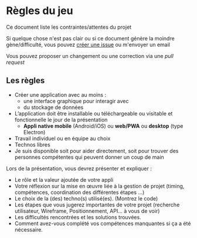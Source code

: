# Règles du jeu

Ce document liste les contraintes/attentes du projet

Si quelque chose n'est pas clair ou si ce document génère la moindre gène/difficulté, vous pouvez [créer une issue](https://github.com/ecvdbdx/projet-M2-20-21/issues/new) ou m'envoyer un email

Vous pouvez proposer un changement ou une correction via une *pull request*



## Les règles

- Créer une application avec au moins :
  - une interface graphique pour interagir avec
  - du stockage de données
- L’application doit être installable ou téléchargeable ou visitable et fonctionnelle le jour de la présentation
  - **Appli native mobile** (Android/iOS) ou **web/PWA** ou **desktop** (type Electron)
- Travail individuel ou en équipe au choix
- Technos libres
- Je suis disponible soit pour aider directement, soit pour trouver des personnes compétentes qui peuvent donner un coup de main


Lors de la présentation, vous devrez présenter et expliquer :
- Le rôle et la valeur ajoutée de votre appli
- Votre réflexion sur la mise en œuvre liée à la gestion de projet (timing, compétences, coordination des différentes étapes ...)
- Le choix de la (des) techno(s) utilisé(es). (Montrez le code)
- Les étapes que vous jugerez importantes de votre projet (recherche utilisateur, Wireframe, Positionnement, API... à vous de voir)
- Les difficultés rencontrées et les solutions trouvées.
- Comment avez-vous complété vos compétences manquantes si ça a été nécessaire.
